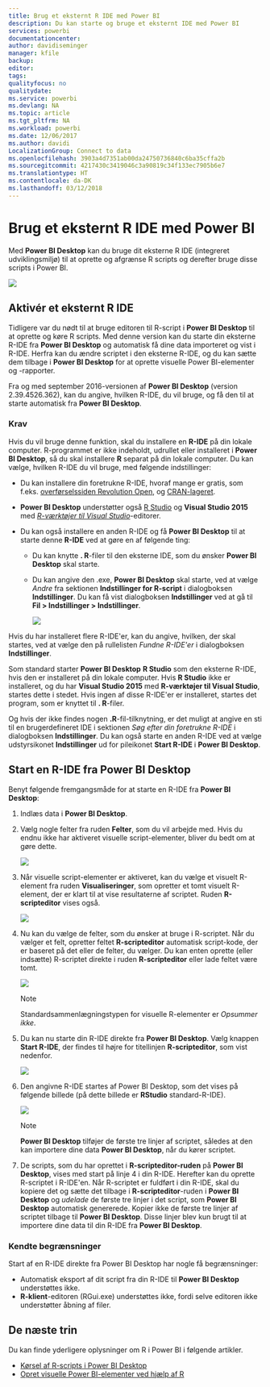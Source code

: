 ```yaml
---
title: Brug et eksternt R IDE med Power BI
description: Du kan starte og bruge et eksternt IDE med Power BI
services: powerbi
documentationcenter: 
author: davidiseminger
manager: kfile
backup: 
editor: 
tags: 
qualityfocus: no
qualitydate: 
ms.service: powerbi
ms.devlang: NA
ms.topic: article
ms.tgt_pltfrm: NA
ms.workload: powerbi
ms.date: 12/06/2017
ms.author: davidi
LocalizationGroup: Connect to data
ms.openlocfilehash: 3903a4d7351ab00da24750736840c6ba35cffa2b
ms.sourcegitcommit: 4217430c3419046c3a90819c34f133ec7905b6e7
ms.translationtype: HT
ms.contentlocale: da-DK
ms.lasthandoff: 03/12/2018
---
```

# <a name="use-an-external-r-ide-with-power-bi"></a>Brug et eksternt R IDE med Power BI
Med **Power BI Desktop** kan du bruge dit eksterne R IDE (integreret udviklingsmiljø) til at oprette og afgrænse R scripts og derefter bruge disse scripts i Power BI.

![](media/desktop-r-ide/r-ide_1a.png)

## <a name="enable-an-external-r-ide"></a>Aktivér et eksternt R IDE
Tidligere var du nødt til at bruge editoren til R-script i **Power BI Desktop** til at oprette og køre R scripts. Med denne version kan du starte din eksterne R-IDE fra **Power BI Desktop** og automatisk få dine data importeret og vist i R-IDE. Herfra kan du ændre scriptet i den eksterne R-IDE, og du kan sætte dem tilbage i **Power BI Desktop** for at oprette visuelle Power BI-elementer og -rapporter.

Fra og med september 2016-versionen af **Power BI Desktop** (version 2.39.4526.362), kan du angive, hvilken R-IDE, du vil bruge, og få den til at starte automatisk fra **Power BI Desktop**.

### <a name="requirements"></a>Krav
Hvis du vil bruge denne funktion, skal du installere en **R-IDE** på din lokale computer. R-programmet er ikke indeholdt, udrullet eller installeret i **Power BI Desktop**, så du skal installere **R** separat på din lokale computer. Du kan vælge, hvilken R-IDE du vil bruge, med følgende indstillinger:

* Du kan installere din foretrukne R-IDE, hvoraf mange er gratis, som f.eks. [overførselssiden Revolution Open](https://mran.revolutionanalytics.com/download/), og [CRAN-lageret](https://cran.r-project.org/bin/windows/base/).
* **Power BI Desktop** understøtter også [R Studio](https://www.rstudio.com/) og **Visual Studio 2015** med [ *R-værktøjer til Visual Studio*](https://beta.visualstudio.com/vs/rtvs/)-editorer.
* Du kan også installere en anden R-IDE og få **Power BI Desktop** til at starte denne **R-IDE** ved at gøre en af følgende ting:
  
  * Du kan knytte **. R**-filer til den eksterne IDE, som du ønsker **Power BI Desktop** skal starte.
  * Du kan angive den .exe, **Power BI Desktop** skal starte, ved at vælge *Andre* fra sektionen **Indstillinger for R-script** i dialogboksen **Indstillinger**. Du kan få vist dialogboksen **Indstillinger** ved at gå til **Fil > Indstillinger > Indstillinger**.
    
    ![](media/desktop-r-ide/r-ide_1b.png)

Hvis du har installeret flere R-IDE'er, kan du angive, hvilken, der skal startes, ved at vælge den på rullelisten *Fundne R-IDE'er* i dialogboksen **Indstillinger**.

Som standard starter **Power BI Desktop** **R Studio** som den eksterne R-IDE, hvis den er installeret på din lokale computer. Hvis **R Studio** ikke er installeret, og du har **Visual Studio 2015** med **R-værktøjer til Visual Studio**, startes dette i stedet. Hvis ingen af disse R-IDE'er er installeret, startes det program, som er knyttet til **. R**-filer.

Og hvis der ikke findes nogen **.R**-fil-tilknytning, er det muligt at angive en sti til en brugerdefineret IDE i sektionen *Søg efter din foretrukne R-IDE* i dialogboksen **Indstillinger**. Du kan også starte en anden R-IDE ved at vælge udstyrsikonet **Indstillinger** ud for pileikonet **Start R-IDE** i **Power BI Desktop**.

## <a name="launch-an-r-ide-from-power-bi-desktop"></a>Start en R-IDE fra Power BI Desktop
Benyt følgende fremgangsmåde for at starte en R-IDE fra **Power BI Desktop**:

1. Indlæs data i **Power BI Desktop**.
2. Vælg nogle felter fra ruden **Felter**, som du vil arbejde med. Hvis du endnu ikke har aktiveret visuelle script-elementer, bliver du bedt om at gøre dette.
   
   ![](media/desktop-r-ide/r-ide_3.png)
3. Når visuelle script-elementer er aktiveret, kan du vælge et visuelt R-element fra ruden **Visualiseringer**, som opretter et tomt visuelt R-element, der er klart til at vise resultaterne af scriptet. Ruden **R-scripteditor** vises også.
   
   ![](media/desktop-r-ide/r-ide_4.png)
4. Nu kan du vælge de felter, som du ønsker at bruge i R-scriptet. Når du vælger et felt, opretter feltet **R-scripteditor** automatisk script-kode, der er baseret på det eller de felter, du vælger. Du kan enten oprette (eller indsætte) R-scriptet direkte i ruden **R-scripteditor** eller lade feltet være tomt.
   
   ![](media/desktop-r-ide/r-ide_5.png)
   
   > [!NOTE]
   > Standardsammenlægningstypen for visuelle R-elementer er *Opsummer ikke*.
   > 
   > 
5. Du kan nu starte din R-IDE direkte fra **Power BI Desktop**. Vælg knappen **Start R-IDE**, der findes til højre for titellinjen **R-scripteditor**, som vist nedenfor.
   
   ![](media/desktop-r-ide/r-ide_6.png)
6. Den angivne R-IDE startes af Power BI Desktop, som det vises på følgende billede (på dette billede er **RStudio** standard-R-IDE).
   
   ![](media/desktop-r-ide/r-ide_7.png)
   
   > [!NOTE]
   > **Power BI Desktop** tilføjer de første tre linjer af scriptet, således at den kan importere dine data **Power BI Desktop**, når du kører scriptet.
   > 
   > 
7. De scripts, som du har oprettet i **R-scripteditor-ruden** på **Power BI Desktop**, vises med start på linje 4 i din R-IDE. Herefter kan du oprette R-scriptet i R-IDE'en. Når R-scriptet er fuldført i din R-IDE, skal du kopiere det og sætte det tilbage i **R-scripteditor**-ruden i **Power BI Desktop** og *udelade* de første tre linjer i det script, som **Power BI Desktop** automatisk genererede. Kopier ikke de første tre linjer af scriptet tilbage til **Power BI Desktop**. Disse linjer blev kun brugt til at importere dine data til din R-IDE fra **Power BI Desktop**.

### <a name="known-limitations"></a>Kendte begrænsninger
Start af en R-IDE direkte fra Power BI Desktop har nogle få begrænsninger:

* Automatisk eksport af dit script fra din R-IDE til **Power BI Desktop** understøttes ikke.
* **R-klient**-editoren (RGui.exe) understøttes ikke, fordi selve editoren ikke understøtter åbning af filer.

## <a name="next-steps"></a>De næste trin
Du kan finde yderligere oplysninger om R i Power BI i følgende artikler.

* [Kørsel af R-scripts i Power BI Desktop](desktop-r-scripts.md)
* [Opret visuelle Power BI-elementer ved hjælp af R](desktop-r-visuals.md)

